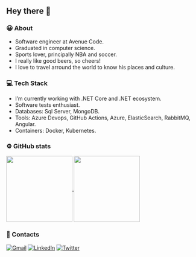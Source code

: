 ## Hey there 👋

### 😀 About
- Software engineer at Avenue Code.
- Graduated in computer science.
- Sports lover, principally NBA and soccer.
- I really like good beers, so cheers!
- I love to travel arround the world to know his places and culture.

### 💻 Tech Stack
- I’m currently working with .NET Core and .NET ecosystem.
- Software tests enthusiast.
- Databases: Sql Server, MongoDB.
- Tools: Azure Devops, GitHub Actions, Azure, ElasticSearch, RabbitMQ, Angular.
- Containers: Docker, Kubernetes.

### ⚙️ GitHub stats
<p align=left>
  <a href="http://github.com/isaacnborges/" title="Top Langs">
    <img height=175 align="center" src="https://github-readme-stats.vercel.app/api/top-langs/?username=isaacnborges&layout=compact&theme=gotham">
  </a>
  <a href="http://github.com/isaacnborges/" title="About Me">
  <img height=175 align="center" src="https://github-readme-stats.vercel.app/api?username=isaacnborges&show_icons=true&layout=compact&theme=gotham" />
  </a>
</p>

### 🤝 Contacts
[![Gmail](https://img.shields.io/badge/-Gmail-red?style=flat&labelColor=white&logo=gmail&logoColor=red&link=isaacnborges@gmail.com)](mailto:isaacnborges@gmail.com)
[![LinkedIn](https://img.shields.io/badge/LinkedIn-%230077B5.svg?&style=flat&logo=linkedin&logoColor=white)](https://www.linkedin.com/in/isaacnborges/)
[![Twitter](https://img.shields.io/badge/twitter-1DA1F2?style=flat&logo=twitter&logoColor=white)](https://www.twitter.com/isaacnborges/)